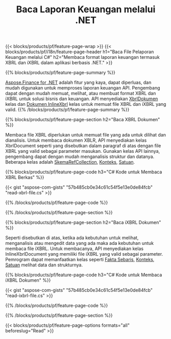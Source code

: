 ﻿---
title: Baca Laporan Keuangan melalui .NET
url: /id/net/read/
description:  C# kode untuk membaca laporan keuangan dalam file XBRL dan iXBRL melalui perpustakaan .NET.
---
{{< blocks/products/pf/feature-page-wrap >}}
{{< blocks/products/pf/i18n/feature-page-header h1="Baca File Pelaporan Keuangan melalui C#" h2="Membaca format laporan keuangan termasuk XBRL dan iXBRL dalam aplikasi berbasis .NET." >}}

{{% blocks/products/pf/feature-page-summary %}}

[Aspose.Finance for .NET](https://products.aspose.com/finance/net/) adalah fitur yang kaya, dapat diperluas, dan mudah digunakan untuk memproses laporan keuangan API. Pengembang dapat dengan mudah memuat, melihat, atau membuat format XBRL dan iXBRL untuk solusi bisnis dan keuangan. API menyediakan [XbrlDokumen](https://apireference.aspose.com/finance/net/aspose.finance.xbrl/xbrldocument) kelas dan  [Dokumen InlineXbrl](https://apireference.aspose.com/finance/net/aspose.finance.xbrl.inline/inlinexbrldocument) kelas untuk memuat file XBRL dan iXBRL yang valid.
{{% /blocks/products/pf/feature-page-summary %}}

{{% blocks/products/pf/feature-page-section h2="Baca XBRL Dokumen" %}}

Membaca file XBRL diperlukan untuk memuat file yang ada untuk dilihat dan dianalisis. Untuk membaca dokumen XBLR, API menyediakan kelas XbrlDocument seperti yang disebutkan dalam paragraf di atas dengan file XBRL yang valid sebagai parameter masukan. Gunakan kelas API lainnya, pengembang dapat dengan mudah menganalisis struktur dan datanya. Beberapa kelas adalah [SkemaRefCollection](https://apireference.aspose.com/finance/net/aspose.finance.xbrl/schemarefcollection), [Konteks](https://apireference.aspose.com/finance/net/aspose.finance.xbrl/context), [Satuan](https://apireference.aspose.com/finance/net/aspose.finance.xbrl/unit).

{{% blocks/products/pf/feature-page-code h3="C# Kode untuk Membaca XBRL Berkas" %}}

{{< gist "aspose-com-gists" "57b485cb0e34c61c54f5e13e0de84fcb" "read-xbrl-file.cs" >}} 

{{% /blocks/products/pf/feature-page-code %}}

{{% /blocks/products/pf/feature-page-section %}}

{{% blocks/products/pf/feature-page-section h2="Baca iXBRL Dokumen" %}}

Seperti disebutkan di atas, ketika ada kebutuhan untuk melihat, menganalisis atau mengedit data yang ada maka ada kebutuhan untuk membaca file iXBRL. Untuk membacanya, API menyediakan kelas InlineXbrlDocument yang memiliki file iXBRL yang valid sebagai parameter. Pemrogram dapat memanfaatkan kelas seperti [Fakta Sebaris](https://apireference.aspose.com/finance/net/aspose.finance.xbrl.inline/inlinefact), [Konteks](https://apireference.aspose.com/finance/net/aspose.finance.xbrl/context), [Satuan](https://apireference.aspose.com/finance/net/aspose.finance.xbrl/unit) melihat data dan strukturnya. 

{{% blocks/products/pf/feature-page-code h3="C# Kode untuk Membaca iXBRL Dokumen" %}}

{{< gist "aspose-com-gists" "57b485cb0e34c61c54f5e13e0de84fcb" "read-ixbrl-file.cs" >}}

{{% /blocks/products/pf/feature-page-code %}}

{{% /blocks/products/pf/feature-page-section %}}

{{< blocks/products/pf/feature-page-options formats="all" beforeslug="Read" >}}